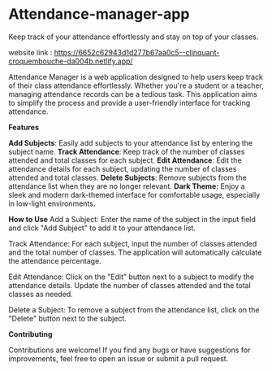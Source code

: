 # Attendance-manager-app

Keep track of your attendance effortlessly and stay on top of your classes.

website link : https://6652c62943d1d277b67aa0c5--clinquant-croquembouche-da004b.netlify.app/

Attendance Manager is a web application designed to help users keep track of their class attendance effortlessly. Whether you're a student or a teacher, managing attendance records can be a tedious task. This application aims to simplify the process and provide a user-friendly interface for tracking attendance.

**Features**

**Add Subjects**: Easily add subjects to your attendance list by entering the subject name.
**Track Attendance**: Keep track of the number of classes attended and total classes for each subject.
**Edit Attendance**: Edit the attendance details for each subject, updating the number of classes attended and total classes.
**Delete Subjects**: Remove subjects from the attendance list when they are no longer relevant.
**Dark Theme:** Enjoy a sleek and modern dark-themed interface for comfortable usage, especially in low-light environments.

**How to Use**
Add a Subject: Enter the name of the subject in the input field and click "Add Subject" to add it to your attendance list.

Track Attendance: For each subject, input the number of classes attended and the total number of classes. The application will automatically calculate the attendance percentage.

Edit Attendance: Click on the "Edit" button next to a subject to modify the attendance details. Update the number of classes attended and the total classes as needed.

Delete a Subject: To remove a subject from the attendance list, click on the "Delete" button next to the subject.

**Contributing**

Contributions are welcome! If you find any bugs or have suggestions for improvements, feel free to open an issue or submit a pull request.


